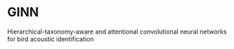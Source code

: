 # GINN
Hierarchical-taxonomy-aware and attentional convolutional neural networks for bird acoustic identification
